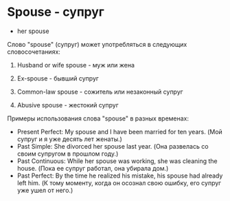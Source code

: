 # Spouse - супруг




- her spouse

Слово "spouse" (супруг) может употребляться в следующих словосочетаниях:

1. Husband or wife spouse - муж или жена

2. Ex-spouse - бывший супруг

3. Common-law spouse - сожитель или незаконный супруг

4. Abusive spouse - жестокий супруг

Примеры использования слова "spouse" в разных временах:

- Present Perfect: My spouse and I have been married for ten years. (Мой супруг и я уже десять лет женаты.)
- Past Simple: She divorced her spouse last year. (Она развелась со своим супругом в прошлом году.)
- Past Continuous: While her spouse was working, she was cleaning the house. (Пока ее супруг работал, она убирала дом.)
- Past Perfect: By the time he realized his mistake, his spouse had already left him. (К тому моменту, когда он осознал свою ошибку, его супруг уже ушел от него.)